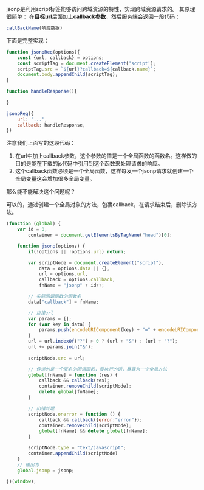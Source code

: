 jsonp是利用script标签能够访问跨域资源的特性，实现跨域资源请求的。
其原理很简单： 在**目标url**后面加上**callback参数**，然后服务端会返回一段代码：

```JavaScript
callBackName(响应数据)
```

下面是完整实现：

```JavaScript
function jsonpReq(options){
    const {url, callback} = options;
    const scriptTag = document.createElement('script');
    scriptTag.src = `${url}?callback=${callback.name}`;
    document.body.appendChild(scriptTag);
}

function handleResponse(){
    
}

jsonpReq({
    url: '...',
    callback: handleResponse,
})
```

注意我们上面写的这段代码：

1. 在url中加上callback参数，这个参数的值是一个全局函数的函数名。这样做的目的是能在下载的js代码中引用到这个函数来处理请求的响应。
2. 这个callback函数必须是一个全局函数，这样每发一个jsonp请求就创建一个全局变量这会增加很多全局变量。

那么能不能解决这个问题呢？

可以的，通过创建一个全局对象的方法，包裹callback，在请求结束后，删除该方法。

```JavaScript
(function (global) {
    var id = 0,
        container = document.getElementsByTagName("head")[0];

    function jsonp(options) {
        if(!options || !options.url) return;

        var scriptNode = document.createElement("script"),
            data = options.data || {},
            url = options.url,
            callback = options.callback,
            fnName = "jsonp" + id++;

        // 实际回调函数的函数名
        data["callback"] = fnName;

        // 拼接url
        var params = [];
        for (var key in data) {
            params.push(encodeURIComponent(key) + "=" + encodeURIComponent(data[key]));
        }
        url = url.indexOf("?") > 0 ? (url + "&") : (url + "?");
        url += params.join("&");
        
        scriptNode.src = url;

        // 传递的是一个匿名的回调函数，要执行的话，暴露为一个全局方法
        global[fnName] = function (res) {
            callback && callback(res);
            container.removeChild(scriptNode);
            delete global[fnName];
        }

        // 出错处理
        scriptNode.onerror = function () {
            callback && callback({error:"error"});
            container.removeChild(scriptNode);
            global[fnName] && delete global[fnName];
        }

        scriptNode.type = "text/javascript";
        container.appendChild(scriptNode)
    }
	// 输出为
    global.jsonp = jsonp;

})(window);
```

